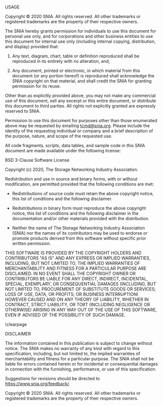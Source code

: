 USAGE

Copyright © 2020 SNIA. All rights reserved. All other trademarks or registered trademarks are the property of their respective owners.

The SNIA hereby grants permission for individuals to use this document for personal use only, and for corporations and other business entities to use this document for internal use only (including internal copying, distribution, and display) provided that:

1. Any text, diagram, chart, table or definition reproduced shall be reproduced in its entirety with no alteration, and,

2. Any document, printed or electronic, in which material from this document (or any portion hereof) is reproduced shall acknowledge the SNIA copyright on that material, and shall credit the SNIA for granting permission for its reuse.

Other than as explicitly provided above, you may not make any commercial use of this document, sell any excerpt or this entire document, or distribute this document to third parties. All rights not explicitly granted are expressly reserved to SNIA.

Permission to use this document for purposes other than those enumerated above may be requested by emailing tcmd@snia.org. Please include the identity of the requesting individual or company and a brief description of the purpose, nature, and scope of the requested use.

All code fragments, scripts, data tables, and sample code in this SNIA document are made available under the following license:

BSD 3-Clause Software License

Copyright (c) 2020, The Storage Networking Industry Association.

Redistribution and use in source and binary forms, with or without modification, are permitted provided that the following conditions are met:

* Redistributions of source code must retain the above copyright notice, this list of conditions and the following disclaimer.

* Redistributions in binary form must reproduce the above copyright notice, this list of conditions and the following disclaimer in the documentation and/or other materials provided with the distribution.

* Neither the name of The Storage Networking Industry Association (SNIA) nor the names of its contributors may be used to endorse or promote products derived from this software without specific prior written permission.

THIS SOFTWARE IS PROVIDED BY THE COPYRIGHT HOLDERS AND CONTRIBUTORS "AS IS" AND ANY EXPRESS OR IMPLIED WARRANTIES, INCLUDING, BUT NOT LIMITED TO, THE IMPLIED WARRANTIES OF MERCHANTABILITY AND FITNESS FOR A PARTICULAR PURPOSE ARE DISCLAIMED. IN NO EVENT SHALL THE COPYRIGHT OWNER OR CONTRIBUTORS BE LIABLE FOR ANY DIRECT, INDIRECT, INCIDENTAL, SPECIAL, EXEMPLARY, OR CONSEQUENTIAL DAMAGES (INCLUDING, BUT NOT LIMITED TO, PROCUREMENT OF SUBSTITUTE GOODS OR SERVICES; LOSS OF USE, DATA, OR PROFITS; OR BUSINESS INTERRUPTION) HOWEVER CAUSED AND ON ANY THEORY OF LIABILITY, WHETHER IN CONTRACT, STRICT LIABILITY, OR TORT (INCLUDING NEGLIGENCE OR OTHERWISE) ARISING IN ANY WAY OUT OF THE USE OF THIS SOFTWARE, EVEN IF ADVISED OF THE POSSIBILITY OF SUCH DAMAGE.

\clearpage

DISCLAIMER

The information contained in this publication is subject to change without notice. The SNIA makes no warranty of any kind with regard to this specification, including, but not limited to, the implied warranties of merchantability and fitness for a particular purpose. The SNIA shall not be liable for errors contained herein or for incidental or consequential damages in connection with the furnishing, performance, or use of this specification.

Suggestions for revisions should be directed to https://www.snia.org/feedback/.

Copyright © 2020 SNIA. All rights reserved. All other trademarks or registered trademarks are the property of their respective owners.

